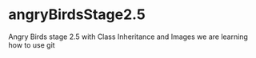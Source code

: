 # angryBirdsStage2.5
Angry Birds stage 2.5 with Class Inheritance and Images
we are learning how to use git